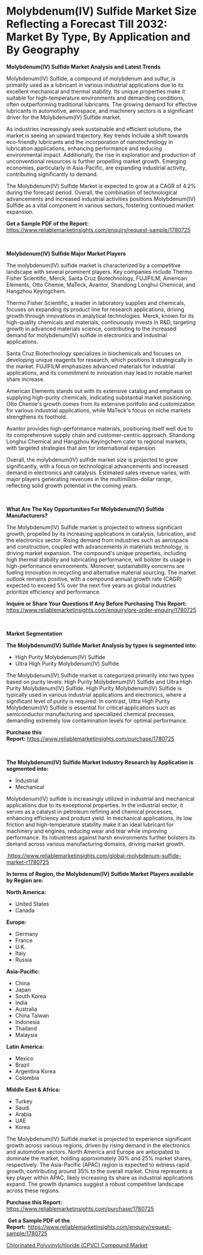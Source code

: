 <p><h1>Molybdenum(IV) Sulfide Market Size Reflecting a Forecast Till 2032: Market By Type, By Application and By Geography</h1></p><p><strong>Molybdenum(IV) Sulfide Market Analysis and Latest Trends</strong></p>
<p><p>Molybdenum(IV) Sulfide, a compound of molybdenum and sulfur, is primarily used as a lubricant in various industrial applications due to its excellent mechanical and thermal stability. Its unique properties make it suitable for high-temperature environments and demanding conditions, often outperforming traditional lubricants. The growing demand for effective lubricants in automotive, aerospace, and machinery sectors is a significant driver for the Molybdenum(IV) Sulfide market.</p><p>As industries increasingly seek sustainable and efficient solutions, the market is seeing an upward trajectory. Key trends include a shift towards eco-friendly lubricants and the incorporation of nanotechnology in lubrication applications, enhancing performance and reducing environmental impact. Additionally, the rise in exploration and production of unconventional resources is further propelling market growth. Emerging economies, particularly in Asia-Pacific, are expanding industrial activity, contributing significantly to demand.</p><p>The Molybdenum(IV) Sulfide Market is expected to grow at a CAGR of 4.2% during the forecast period. Overall, the combination of technological advancements and increased industrial activities positions Molybdenum(IV) Sulfide as a vital component in various sectors, fostering continued market expansion.</p></p>
<p><strong>Get a Sample PDF of the Report:&nbsp;</strong> <a href="https://www.reliablemarketinsights.com/enquiry/request-sample/1780725?utm_campaign=2624&utm_medium=2&utm_source=Github&utm_content=ia&utm_term=03042025&utm_id=molybdenumiv-sulfide">https://www.reliablemarketinsights.com/enquiry/request-sample/1780725</a></p>
<p>&nbsp;</p>
<p><strong>Molybdenum(IV) Sulfide Major Market Players</strong></p>
<p><p>The molybdenum(IV) sulfide market is characterized by a competitive landscape with several prominent players. Key companies include Thermo Fisher Scientific, Merck, Santa Cruz Biotechnology, FUJIFILM, American Elements, Otto Chemie, MaTeck, Avantor, Shandong Longhui Chemical, and Hangzhou Keyingchem.</p><p>Thermo Fisher Scientific, a leader in laboratory supplies and chemicals, focuses on expanding its product line for research applications, driving growth through innovations in analytical technologies. Merck, known for its high-quality chemicals and materials, continuously invests in R&D, targeting growth in advanced materials science, contributing to the increased demand for molybdenum(IV) sulfide in electronics and industrial applications.</p><p>Santa Cruz Biotechnology specializes in biochemicals and focuses on developing unique reagents for research, which positions it strategically in the market. FUJIFILM emphasizes advanced materials for industrial applications, and its commitment to innovation may lead to notable market share increase.</p><p>American Elements stands out with its extensive catalog and emphasis on supplying high-purity chemicals, indicating substantial market positioning. Otto Chemie's growth comes from its extensive portfolio and customization for various industrial applications, while MaTeck's focus on niche markets strengthens its foothold.</p><p>Avantor provides high-performance materials, positioning itself well due to its comprehensive supply chain and customer-centric approach. Shandong Longhui Chemical and Hangzhou Keyingchem cater to regional markets, with targeted strategies that aim for international expansion.</p><p>Overall, the molybdenum(IV) sulfide market size is projected to grow significantly, with a focus on technological advancements and increased demand in electronics and catalysis. Estimated sales revenue varies, with major players generating revenues in the multimillion-dollar range, reflecting solid growth potential in the coming years.</p></p>
<p>&nbsp;</p>
<p><strong>What Are The Key Opportunities For Molybdenum(IV) Sulfide Manufacturers?</strong></p>
<p><p>The Molybdenum(IV) Sulfide market is projected to witness significant growth, propelled by its increasing applications in catalysis, lubrication, and the electronics sector. Rising demand from industries such as aerospace and construction, coupled with advancements in materials technology, is driving market expansion. The compound's unique properties, including high thermal stability and lubricating performance, will bolster its usage in high-performance environments. Moreover, sustainability concerns are fueling innovation in recycling and alternative material sourcing. The market outlook remains positive, with a compound annual growth rate (CAGR) expected to exceed 5% over the next five years as global industries prioritize efficiency and performance.</p></p>
<p><strong>Inquire or Share Your Questions If Any Before Purchasing This Report:</strong> <a href="https://www.reliablemarketinsights.com/enquiry/pre-order-enquiry/1780725?utm_campaign=2624&utm_medium=2&utm_source=Github&utm_content=ia&utm_term=03042025&utm_id=molybdenumiv-sulfide">https://www.reliablemarketinsights.com/enquiry/pre-order-enquiry/1780725</a></p>
<p>&nbsp;</p>
<p><strong>Market Segmentation</strong></p>
<p><strong>The Molybdenum(IV) Sulfide Market Analysis by types is segmented into:</strong></p>
<p><ul><li>High Purity Molybdenum(IV) Sulfide</li><li>Ultra High Purity Molybdenum(IV) Sulfide</li></ul></p>
<p><p>The Molybdenum(IV) Sulfide market is categorized primarily into two types based on purity levels: High Purity Molybdenum(IV) Sulfide and Ultra High Purity Molybdenum(IV) Sulfide. High Purity Molybdenum(IV) Sulfide is typically used in various industrial applications and electronics, where a significant level of purity is required. In contrast, Ultra High Purity Molybdenum(IV) Sulfide is essential for critical applications such as semiconductor manufacturing and specialized chemical processes, demanding extremely low contamination levels for optimal performance.</p></p>
<p><strong>Purchase this Report:&nbsp;</strong><a href="https://www.reliablemarketinsights.com/purchase/1780725?utm_campaign=2624&utm_medium=2&utm_source=Github&utm_content=ia&utm_term=03042025&utm_id=molybdenumiv-sulfide">https://www.reliablemarketinsights.com/purchase/1780725</a></p>
<p>&nbsp;</p>
<p><strong>The Molybdenum(IV) Sulfide Market Industry Research by Application is segmented into:</strong></p>
<p><ul><li>Industrial</li><li>Mechanical</li></ul></p>
<p><p>Molybdenum(IV) sulfide is increasingly utilized in industrial and mechanical applications due to its exceptional properties. In the industrial sector, it serves as a catalyst in petroleum refining and chemical processes, enhancing efficiency and product yield. In mechanical applications, its low friction and high-temperature stability make it an ideal lubricant for machinery and engines, reducing wear and tear while improving performance. Its robustness against harsh environments further bolsters its demand across various manufacturing domains, driving market growth.</p></p>
<p><a href="https://www.reliablemarketinsights.com/global-molybdenum-sulfide-market-r1780725?utm_campaign=2624&utm_medium=2&utm_source=Github&utm_content=ia&utm_term=03042025&utm_id=molybdenumiv-sulfide">&nbsp;https://www.reliablemarketinsights.com/global-molybdenum-sulfide-market-r1780725</a></p>
<p><strong>In terms of Region, the Molybdenum(IV) Sulfide Market Players available by Region are:</strong></p>
<p>
    <p> <strong> North America: </strong>
        <ul>
            <li>United States</li>
            <li>Canada</li>
        </ul>
        </p> 
    <p> <strong> Europe: </strong>
        <ul>
            <li>Germany</li>
            <li>France</li>
            <li>U.K.</li>
            <li>Italy</li>
            <li>Russia</li>
        </ul>
        </p> 
    <p> <strong> Asia-Pacific: </strong>
        <ul>
            <li>China</li>
            <li>Japan</li>
            <li>South Korea</li>
            <li>India</li>
            <li>Australia</li>
            <li>China Taiwan</li>
            <li>Indonesia</li>
            <li>Thailand</li>
            <li>Malaysia</li>
        </ul>
        </p> 
    <p> <strong> Latin America: </strong>
        <ul>
            <li>Mexico</li>
            <li>Brazil</li>
            <li>Argentina Korea</li>
            <li>Colombia</li>
        </ul>
        </p> 
    <p> <strong> Middle East & Africa: </strong>
        <ul>
            <li>Turkey</li>
            <li>Saudi</li>
            <li>Arabia</li>
            <li>UAE</li>
            <li>Korea</li>
        </ul>
    </p>
    </p>
<p><p>The Molybdenum(IV) Sulfide market is projected to experience significant growth across various regions, driven by rising demand in the electronics and automotive sectors. North America and Europe are anticipated to dominate the market, holding approximately 30% and 25% market shares, respectively. The Asia-Pacific (APAC) region is expected to witness rapid growth, contributing around 35% to the overall market. China represents a key player within APAC, likely increasing its share as industrial applications expand. The growth dynamics suggest a robust competitive landscape across these regions.</p></p>
<p><strong>Purchase this Report: </strong><a href="https://www.reliablemarketinsights.com/purchase/1780725?utm_campaign=2624&utm_medium=2&utm_source=Github&utm_content=ia&utm_term=03042025&utm_id=molybdenumiv-sulfide">https://www.reliablemarketinsights.com/purchase/1780725</a></p>
<p>&nbsp;<strong>Get a Sample PDF of the Report:&nbsp;&nbsp;</strong><a href="https://www.reliablemarketinsights.com/enquiry/request-sample/1780725?utm_campaign=2624&utm_medium=2&utm_source=Github&utm_content=ia&utm_term=03042025&utm_id=molybdenumiv-sulfide">https://www.reliablemarketinsights.com/enquiry/request-sample/1780725</a></p>
<p><strong></strong></p>
<p><p><a href="https://github.com/mathastilley812967/Market-Research-Report-List-1/blob/main/chlorinated-polyvinylchloride-cpvc-compound-market.md?utm_campaign=2624&utm_medium=2&utm_source=Github&utm_content=ia&utm_term=03042025&utm_id=molybdenumiv-sulfide">Chlorinated Polyvinylchloride (CPVC) Compound Market</a></p></p>